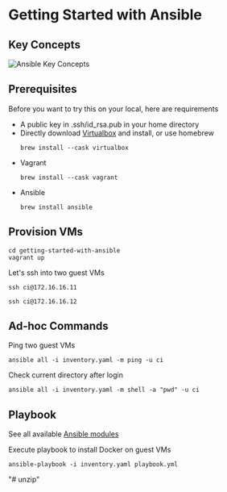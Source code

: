 # Getting Started with Ansible

## Key Concepts
![Ansible Key Concepts](Ansible.png?raw=true "Ansible.png")

## Prerequisites
Before you want to try this on your local, here are requirements
* A public key in .ssh/id_rsa.pub in your home directory
* Directly download [Virtualbox](https://www.virtualbox.org/) and install, or use homebrew
    ```
    brew install --cask virtualbox
    ```
* Vagrant
    ```
    brew install --cask vagrant
    ```
* Ansible
    ```
    brew install ansible
    ```

## Provision VMs
```
cd getting-started-with-ansible
vagrant up
```

Let's ssh into two guest VMs
```
ssh ci@172.16.16.11
```
```
ssh ci@172.16.16.12
```

## Ad-hoc Commands

Ping two guest VMs
```
ansible all -i inventory.yaml -m ping -u ci
```

Check current directory after login
```
ansible all -i inventory.yaml -m shell -a "pwd" -u ci
```

## Playbook
See all available  [Ansible modules](https://docs.ansible.com/ansible/2.9/modules/list_of_all_modules.html) 

Execute playbook to install Docker on guest VMs
```
ansible-playbook -i inventory.yaml playbook.yml
```
"# unzip" 
